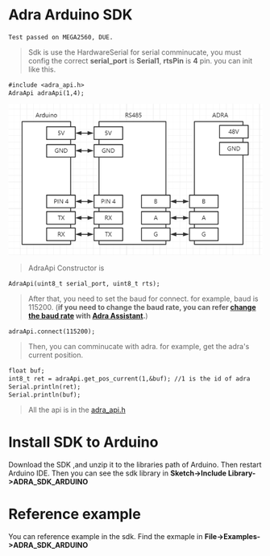 # Adra Arduino SDK

    Test passed on MEGA2560, DUE.

 >Sdk is use the HardwareSerial for serial comminucate, you must config the correct **serial_port** is **Serial1**, **rtsPin** is **4** pin. you can init like this.

    #include <adra_api.h>
    AdraApi adraApi(1,4);

<img src="./doc/line1.png" style="width:600px">

>AdraApi Constructor is 

    AdraApi(uint8_t serial_port, uint8_t rts);


>After that, you need to set the baud for connect. for example, baud is 115200. (**if you need to change the baud rate, you can refer [change the baud rate](./doc/change_id.md) with [Adra Assistant](https://www.umbratek.com/download-center).**)

    adraApi.connect(115200);

>Then, you can comminucate with adra. for example, get the adra's current position.

    float buf;
    int8_t ret = adraApi.get_pos_current(1,&buf); //1 is the id of adra
    Serial.println(ret);
    Serial.println(buf);

> All the api is in the [adra_api.h](./src/adra_api.h)

# Install SDK to Arduino

Download the SDK ,and unzip it to the libraries path of Arduino. Then restart Arduino IDE. Then you can see the sdk library in **Sketch->Include Library->ADRA_SDK_ARDUINO**

<!-- <img src="./doc/sdk.png" style="width:600px"> -->

# Reference example

You can reference example in the sdk. Find the exmaple in **File->Examples->ADRA_SDK_ARDUINO**

<!-- <img src="./doc/example.png" style="width:600px"> -->